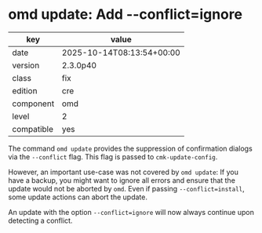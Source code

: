 [//]: # (werk v2)
# omd update: Add --conflict=ignore

key        | value
---------- | ---
date       | 2025-10-14T08:13:54+00:00
version    | 2.3.0p40
class      | fix
edition    | cre
component  | omd
level      | 2
compatible | yes

The command `omd update` provides the suppression of confirmation dialogs via the `--conflict` flag.
This flag is passed to `cmk-update-config`.

However, an important use-case was not covered by `omd update`:
If you have a backup, you might want to ignore all errors and ensure that the update would not be aborted by `omd`.
Even if passing `--conflict=install`, some update actions can abort the update.

An update with the option `--conflict=ignore` will now always continue upon detecting a conflict.
